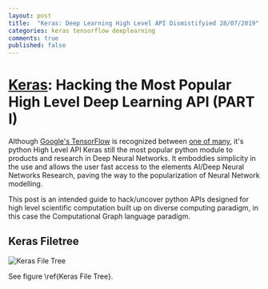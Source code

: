 ```yaml
---
layout: post
title:  "Keras: Deep Learning High Level API Dismistifyied 28/07/2019"
categories: keras tensorflow deeplearning
comments: true
published: false
---
```

# [Keras][kerasurl]: Hacking the Most Popular High Level Deep Learning API (PART I)

Although [Google's TensorFlow][tensorflowurl] is recognized between [one of many][dllibs], it's python High Level API Keras still the most popular python module to products and research in Deep Neural Networks. It emboddies simplicity in the use and allows the user fast access to the elements AI/Deep Neural Networks Research, paving the way to the popularization of Neural Network modelling.

This post is an intended guide to hack/uncover python APIs designed for high level scientific computation built up on diverse computing paradigm, in this case the Computational Graph language paradigm.



## Keras Filetree
![Keras File Tree](https://github.com/Uiuran/uiuran.github.io/tree/master/assets/kerasfiletree.png)

See figure \ref{Keras File Tree}.

[kerasurl]: https://github.com/keras-team/keras 
[tensorflowurl]: https://github.com/tensorflow
[dllibs]: https://en.wikipedia.org/wiki/Comparison_of_deep-learning_software#Deep-learning_software_by_name
[Keras File Tree]: https://github.com/Uiuran/uiuran.github.io/tree/master/assets/kerasfiletree.jpeg
